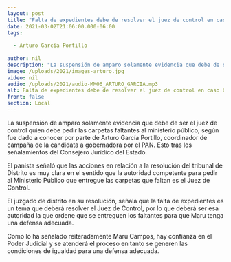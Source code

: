 ```yaml
---
layout: post
title: "Falta de expedientes debe de resolver el juez de control en caso Campos Galván"
date: 2021-03-02T21:06:00.000-06:00
tags:
  
  - Arturo García Portillo
  
author: nil
description: "La suspensión de amparo solamente evidencia que debe de ser el juez de control quien debe pedir las carpetas faltantes al ministerio público."
image: /uploads/2021/images-arturo.jpg
video: nil
audio: /uploads/2021/audio-MM06_ARTURO_GARCIA.mp3
alt: Falta de expedientes debe de resolver el juez de control en caso Campos Galván
front: false
section: Local
---
```


La suspensión de amparo solamente evidencia que debe de ser el juez de control quien debe pedir las carpetas faltantes al ministerio público, según fue dado a conocer por parte de Arturo García Portillo, coordinador de campaña de la candidata a gobernadora por el PAN. Esto tras los señalamientos del Consejero Jurídico del Estado.

El panista señaló que las acciones en relación a la resolución del tribunal de Distrito es muy clara en el sentido que la autoridad competente para pedir al Ministerio Público que entregue las carpetas que faltan es el Juez de Control. 

El juzgado de distrito en su resolución, señala que la falta de expedientes es un tema que deberá resolver el Juez de Control, por lo que deberá ser esa autoridad la que ordene que se entreguen los faltantes para que Maru tenga una defensa adecuada. 

Como lo ha señalado reiteradamente Maru Campos, hay confianza en el Poder Judicial y se atenderá el proceso en tanto se generen las condiciones de igualdad para una defensa adecuada.
